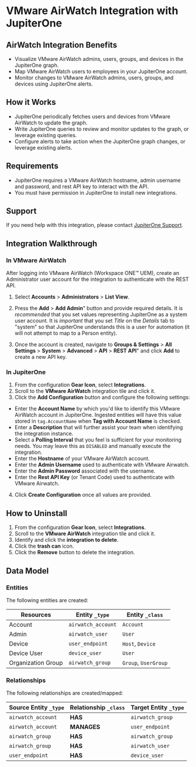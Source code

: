 #  VMware AirWatch Integration with JupiterOne

## AirWatch Integration Benefits

- Visualize VMware AirWatch admins, users, groups, and devices in the JupiterOne graph.
- Map VMware AirWatch users to employees in your JupiterOne account.
- Monitor changes to VMware AirWatch admins, users, groups, and devices using JupiterOne alerts.

## How it Works

- JupiterOne periodically fetches users and devices from VMware AirWatch to update the graph.
- Write JupiterOne queries to review and monitor updates to the graph, or leverage existing queries.
- Configure alerts to take action when the JupiterOne graph changes, or leverage existing alerts.

## Requirements

- JupiterOne requires a VMware AirWatch hostname, admin username and password, and rest API key to interact with the API.
- You must have permission in JupiterOne to install new integrations.

## Support

If you need help with this integration, please contact [JupiterOne Support](https://community.askj1.com).

## Integration Walkthrough

### In VMware AirWatch

After logging into VMware AirWatch (Workspace ONE™️ UEM), create an Administrator user account for the integration to authenticate with the REST API.

1. Select **Accounts** > **Administrators** > **List View**.

2. Press the **Add** > **Add Admin**" button and provide required details. It is _recommended_ that you set values representing JupiterOne as a system user account. It is _important_ that you set _Title_ on the _Details_ tab to
   "system" so that JupiterOne understands this is a user for automation (it will not attempt to map to a Person entity).

3. Once the account is created, navigate to **Groups & Settings** > **All Settings** > **System** > **Advanced** > **API** > **REST API**" and click **Add** to create a new API key.

### In JupiterOne

1. From the configuration **Gear Icon**, select **Integrations**.
2. Scroll to the **VMware AirWatch** integration tile and click it.
3. Click the **Add Configuration** button and configure the following settings:

- Enter the **Account Name** by which you'd like to identify this VMware AirWatch account in JupiterOne. Ingested entities will have this value stored in `tag.AccountName` when **Tag with Account Name** is checked.
- Enter a **Description** that will further assist your team when identifying the integration instance.
- Select a **Polling Interval** that you feel is sufficient for your monitoring needs. You may leave this as `DISABLED` and manually execute the integration.
- Enter the **Hostname** of your VMware AirWatch account.
- Enter the **Admin Username** used to authenticate with VMware Airwatch.
- Enter the **Admin Password** associated with the username.
- Enter the **Rest API Key** (or Tenant Code) used to authenticate with VMware Airwatch.

4. Click **Create Configuration** once all values are provided.

## How to Uninstall

1. From the configuration **Gear Icon**, select **Integrations**.
2. Scroll to the **VMware AirWatch** integration tile and click it.
3. Identify and click the **integration to delete**.
4. Click the **trash can** icon.
5. Click the **Remove** button to delete the integration.

<!-- {J1_DOCUMENTATION_MARKER_START} -->
<!--
********************************************************************************
NOTE: ALL OF THE FOLLOWING DOCUMENTATION IS GENERATED USING THE
"j1-integration document" COMMAND. DO NOT EDIT BY HAND! PLEASE SEE THE DEVELOPER
DOCUMENTATION FOR USAGE INFORMATION:

https://github.com/JupiterOne/sdk/blob/master/docs/integrations/development.md
********************************************************************************
-->

## Data Model

### Entities

The following entities are created:

| Resources          | Entity `_type`     | Entity `_class`      |
| ------------------ | ------------------ | -------------------- |
| Account            | `airwatch_account` | `Account`            |
| Admin              | `airwatch_user`    | `User`               |
| Device             | `user_endpoint`    | `Host`, `Device`     |
| Device User        | `device_user`      | `User`               |
| Organization Group | `airwatch_group`   | `Group`, `UserGroup` |

### Relationships

The following relationships are created/mapped:

| Source Entity `_type` | Relationship `_class` | Target Entity `_type` |
| --------------------- | --------------------- | --------------------- |
| `airwatch_account`    | **HAS**               | `airwatch_group`      |
| `airwatch_account`    | **MANAGES**           | `user_endpoint`       |
| `airwatch_group`      | **HAS**               | `airwatch_group`      |
| `airwatch_group`      | **HAS**               | `airwatch_user`       |
| `user_endpoint`       | **HAS**               | `device_user`         |

<!--
********************************************************************************
END OF GENERATED DOCUMENTATION AFTER BELOW MARKER
********************************************************************************
-->
<!-- {J1_DOCUMENTATION_MARKER_END} -->
